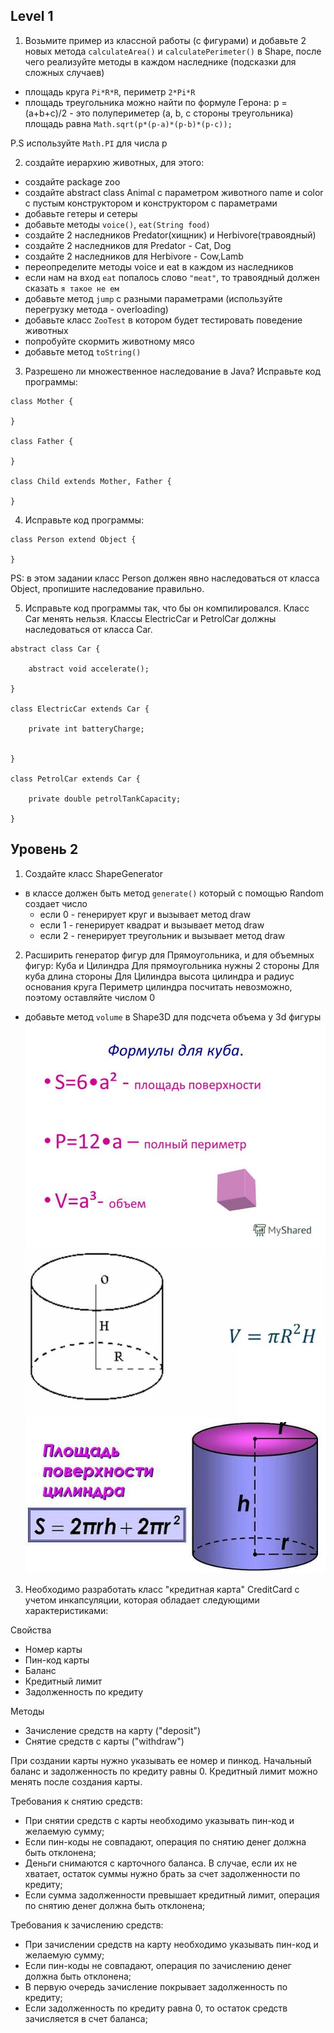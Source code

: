 ## Level 1
1. Возьмите пример из классной работы (с фигурами) и добавьте 2 новых метода
`calculateArea()` и `calculatePerimeter()` в Shape, после чего реализуйте методы 
в каждом наследнике (подсказки для сложных случаев)
- площадь круга `Pi*R*R`, периметр `2*Pi*R`
- площадь треугольника можно найти по формуле Герона: 
p = (a+b+c)/2 - это полупериметер (a, b, c стороны треугольника)
площадь равна `Math.sqrt(p*(p-a)*(p-b)*(p-c));`

P.S используйте `Math.PI` для числа p

2. создайте иерархию животных, для этого: 
- создайте package zoo
- создайте abstract class Animal с параметром животного name и color с пустым конструктором и конструктором с параметрами
- добавьте гетеры и сетеры
- добавьте методы `voice()`, `eat(String food)`
- создайте 2 наследников Predator(хищник) и Herbivore(травоядный)
- создайте 2 наследников для Predator - Cat, Dog
- создайте 2 наследников для Herbivore - Cow,Lamb
- переопределите методы voice и eat в каждом из наследников
- если нам на вход `eat` попалось слово `"meat"`, то травоядный должен сказать
`я такое не ем`
- добавьте метод `jump` c разными параметрами (используйте перегрузку метода - overloading)
- добавьте класс `ZooTest` в котором будет тестировать поведение животных
- попробуйте скормить животному мясо
- добавьте метод `toString()`

3. Разрешено ли множественное наследование в Java?
Исправьте код программы:
```
class Mother {

}

class Father {

}

class Child extends Mother, Father {

}

```

4. Исправьте код программы:

```
class Person extend Object {

}
```
PS: в этом задании класс Person должен явно наследоваться
от класса Object, пропишите наследование правильно.

5. Исправьте код программы так, что бы он компилировался.
   Класс Car менять нельзя.
   Классы ElectricCar и PetrolCar должны наследоваться
   от класса Car.
```
abstract class Car {

    abstract void accelerate();

}

class ElectricCar extends Car {

    private int batteryCharge;


}

class PetrolCar extends Car {

    private double petrolTankCapacity;

}
```

## Уровень 2

1. Создайте класс ShapeGenerator
- в классе должен быть метод `generate()` который c помощью Random создает число
  - если 0 - генерирует круг и вызывает метод draw
  - если 1 - генерирует квадрат и вызывает метод draw
  - если 2 - генерирует треугольник и вызывает метод draw

2. Расширить генератор фигур для Прямоугольника, 
и для объемных фигур: Куба и Цилиндра 
Для прямоугольника нужны 2 стороны
Для куба длина стороны
Для Цилиндра  высота цилиндра и радиус основания круга
 Периметр цилиндра посчитать невозможно, поэтому оставляйте числом 0
- добавьте метод `volume` в Shape3D для подсчета объема у 3d фигуры
![Cube](img/cube.jpeg)
![Volume](img/volume.jpeg)
![Square](img/square.jpeg)

3. Необходимо разработать класс "кредитная карта" CreditCard
   с учетом инкапсуляции, которая обладает следующими характеристиками:

Свойства
- Номер карты
- Пин-код карты
- Баланс
- Кредитный лимит
- Задолженность по кредиту


Методы

- Зачисление средств на карту ("deposit")
- Снятие средств с карты ("withdraw")

При создании карты нужно указывать ее номер и пинкод.
Начальный баланс и задолженность по кредиту равны 0.
Кредитный лимит можно менять после создания карты.

Требования к снятию средств:
- При снятии средств с карты необходимо указывать пин-код и желаемую сумму;
- Если пин-коды не совпадают, операция по снятию денег должна быть отклонена;
- Деньги снимаются с карточного баланса. В случае, если их не хватает, остаток суммы нужно брать за счет задолженности по кредиту;
- Если сумма задолженности превышает кредитный лимит, операция по снятию денег должна быть отклонена;

Требования к зачислению средств:
- При зачислении средств на карту необходимо указывать пин-код и желаемую сумму;
- Если пин-коды не совпадают, операция по зачислению денег должна быть отклонена;
- В первую очередь зачисление покрывает задолженность по кредиту;
- Если задолженность по кредиту равна 0, то остаток средств зачисляется в счет баланса;
